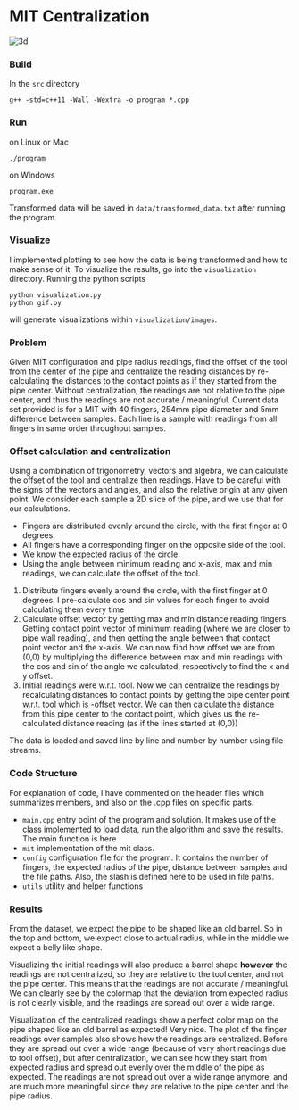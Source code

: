 # MIT Centralization

![3d](https://github.com/borayil/mit_centralization/assets/56681820/6a3be640-b8a5-4fe7-ae9b-eaf672fbbc2d)

### Build

In the `src` directory

```
g++ -std=c++11 -Wall -Wextra -o program *.cpp
```

### Run

on Linux or Mac

```
./program
```

on Windows

```
program.exe
```

Transformed data will be saved in `data/transformed_data.txt` after running the program.

### Visualize

I implemented plotting to see how the data is being transformed and how to make sense of it. To visualize the results, go into the `visualization` directory. Running the python scripts

```
python visualization.py
python gif.py
```

will generate visualizations within `visualization/images`.

### Problem

Given MIT configuration and pipe radius readings, find the offset of the tool from the center of the pipe and centralize the reading distances by re-calculating the distances to the contact points as if they started from the pipe center. Without centralization, the readings are not relative to the pipe center, and thus the readings are not accurate / meaningful. Current data set provided is for a MIT with 40 fingers, 254mm pipe diameter and 5mm difference between samples. Each line is a sample with readings from all fingers in same order throughout samples.

### Offset calculation and centralization

Using a combination of trigonometry, vectors and algebra, we can calculate the offset of the tool and centralize then readings. Have to be careful with the signs of the vectors and angles, and also the relative origin at any given point. We consider each sample a 2D slice of the pipe, and we use that for our calculations.

- Fingers are distributed evenly around the circle, with the first finger at 0 degrees.
- All fingers have a corresponding finger on the opposite side of the tool.
- We know the expected radius of the circle.
- Using the angle between minimum reading and x-axis, max and min readings, we can calculate the offset of the tool.

1. Distribute fingers evenly around the circle, with the first finger at 0 degrees. I pre-calculate cos and sin values for each finger to avoid calculating them every time
2. Calculate offset vector by getting max and min distance reading fingers. Getting contact point vector of minimum reading (where we are closer to pipe wall reading), and then getting the angle between that contact point vector and the x-axis. We can now find how offset we are from (0,0) by multiplying the difference between max and min readings with the cos and sin of the angle we calculated, respectively to find the x and y offset.
3. Initial readings were w.r.t. tool. Now we can centralize the readings by recalculating distances to contact points by getting the pipe center point w.r.t. tool which is -offset vector. We can then calculate the distance from this pipe center to the contact point, which gives us the re-calculated distance reading (as if the lines started at (0,0))

The data is loaded and saved line by line and number by number using file streams.

### Code Structure

For explanation of code, I have commented on the header files which summarizes members, and also on the .cpp files on specific parts.

- `main.cpp` entry point of the program and solution. It makes use of the class implemented to load data, run the algorithm and save the results. The main function is here
- `mit` implementation of the mit class.
- `config` configuration file for the program. It contains the number of fingers, the expected radius of the pipe, distance between samples and the file paths. Also, the slash is defined here to be used in file paths.
- `utils` utility and helper functions

### Results

From the dataset, we expect the pipe to be shaped like an old barrel. So in the top and bottom, we expect close to actual radius, while in the middle we expect a belly like shape.

Visualizing the initial readings will also produce a barrel shape **however** the readings are not centralized, so they are relative to the tool center, and not the pipe center. This means that the readings are not accurate / meaningful. We can clearly see by the colormap that the deviation from expected radius is not clearly visible, and the readings are spread out over a wide range.

Visualization of the centralized readings show a perfect color map on the pipe shaped like an old barrel as expected! Very nice. The plot of the finger readings over samples also shows how the readings are centralized. Before they are spread out over a wide range (because of very short readings due to tool offset), but after centralization, we can see how they start from expected radius and spread out evenly over the middle of the pipe as expected. The readings are not spread out over a wide range anymore, and are much more meaningful since they are relative to the pipe center and the pipe radius.
